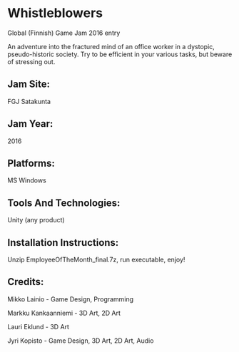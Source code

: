 # Whistleblowers
Global (Finnish) Game Jam 2016 entry

An adventure into the fractured mind of an office worker in a dystopic, pseudo-historic society. Try to be efficient in your various tasks, but beware of stressing out.
## Jam Site: 
FGJ Satakunta
## Jam Year: 
2016
## Platforms: 
MS Windows
## Tools And Technologies: 
Unity (any product)
## Installation Instructions: 
Unzip EmployeeOfTheMonth_final.7z, run executable, enjoy!

## Credits: 
Mikko Lainio - Game Design, Programming

Markku Kankaanniemi - 3D Art, 2D Art

Lauri Eklund - 3D Art

Jyri Kopisto - Game Design, 3D Art, 2D Art, Audio
